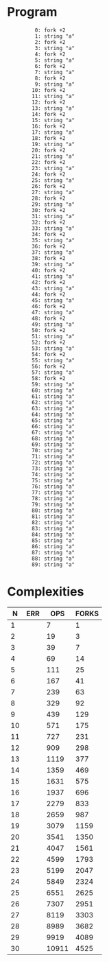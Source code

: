 # Program

```
         0: fork +2
         1: string "a"
         2: fork +2
         3: string "a"
         4: fork +2
         5: string "a"
         6: fork +2
         7: string "a"
         8: fork +2
         9: string "a"
        10: fork +2
        11: string "a"
        12: fork +2
        13: string "a"
        14: fork +2
        15: string "a"
        16: fork +2
        17: string "a"
        18: fork +2
        19: string "a"
        20: fork +2
        21: string "a"
        22: fork +2
        23: string "a"
        24: fork +2
        25: string "a"
        26: fork +2
        27: string "a"
        28: fork +2
        29: string "a"
        30: fork +2
        31: string "a"
        32: fork +2
        33: string "a"
        34: fork +2
        35: string "a"
        36: fork +2
        37: string "a"
        38: fork +2
        39: string "a"
        40: fork +2
        41: string "a"
        42: fork +2
        43: string "a"
        44: fork +2
        45: string "a"
        46: fork +2
        47: string "a"
        48: fork +2
        49: string "a"
        50: fork +2
        51: string "a"
        52: fork +2
        53: string "a"
        54: fork +2
        55: string "a"
        56: fork +2
        57: string "a"
        58: fork +2
        59: string "a"
        60: string "a"
        61: string "a"
        62: string "a"
        63: string "a"
        64: string "a"
        65: string "a"
        66: string "a"
        67: string "a"
        68: string "a"
        69: string "a"
        70: string "a"
        71: string "a"
        72: string "a"
        73: string "a"
        74: string "a"
        75: string "a"
        76: string "a"
        77: string "a"
        78: string "a"
        79: string "a"
        80: string "a"
        81: string "a"
        82: string "a"
        83: string "a"
        84: string "a"
        85: string "a"
        86: string "a"
        87: string "a"
        88: string "a"
        89: string "a"
```

# Complexities

| N  |  ERR  |  OPS  | FORKS |
|----|-------|-------|-------|
|  1 | <nil> |     7 |     1 |
|  2 | <nil> |    19 |     3 |
|  3 | <nil> |    39 |     7 |
|  4 | <nil> |    69 |    14 |
|  5 | <nil> |   111 |    25 |
|  6 | <nil> |   167 |    41 |
|  7 | <nil> |   239 |    63 |
|  8 | <nil> |   329 |    92 |
|  9 | <nil> |   439 |   129 |
| 10 | <nil> |   571 |   175 |
| 11 | <nil> |   727 |   231 |
| 12 | <nil> |   909 |   298 |
| 13 | <nil> |  1119 |   377 |
| 14 | <nil> |  1359 |   469 |
| 15 | <nil> |  1631 |   575 |
| 16 | <nil> |  1937 |   696 |
| 17 | <nil> |  2279 |   833 |
| 18 | <nil> |  2659 |   987 |
| 19 | <nil> |  3079 |  1159 |
| 20 | <nil> |  3541 |  1350 |
| 21 | <nil> |  4047 |  1561 |
| 22 | <nil> |  4599 |  1793 |
| 23 | <nil> |  5199 |  2047 |
| 24 | <nil> |  5849 |  2324 |
| 25 | <nil> |  6551 |  2625 |
| 26 | <nil> |  7307 |  2951 |
| 27 | <nil> |  8119 |  3303 |
| 28 | <nil> |  8989 |  3682 |
| 29 | <nil> |  9919 |  4089 |
| 30 | <nil> | 10911 |  4525 |

